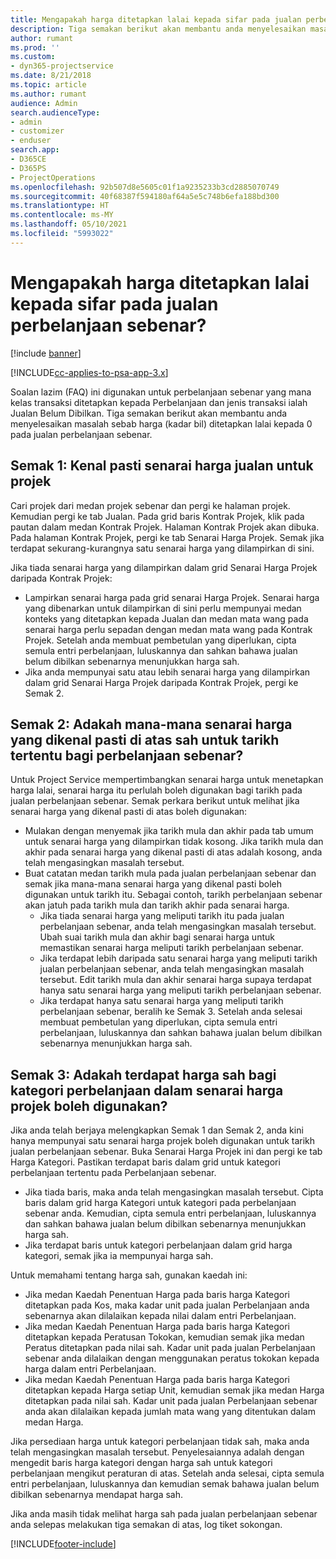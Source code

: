 ```yaml
---
title: Mengapakah harga ditetapkan lalai kepada sifar pada jualan perbelanjaan sebenar?
description: Tiga semakan berikut akan membantu anda menyelesaikan masalah sebab harga ditetapkan lalai kepada 0 pada jualan perbelanjaan sebenar.
author: rumant
ms.prod: ''
ms.custom:
- dyn365-projectservice
ms.date: 8/21/2018
ms.topic: article
ms.author: rumant
audience: Admin
search.audienceType:
- admin
- customizer
- enduser
search.app:
- D365CE
- D365PS
- ProjectOperations
ms.openlocfilehash: 92b507d8e5605c01f1a9235233b3cd2885070749
ms.sourcegitcommit: 40f68387f594180af64a5e5c748b6efa188bd300
ms.translationtype: HT
ms.contentlocale: ms-MY
ms.lasthandoff: 05/10/2021
ms.locfileid: "5993022"
---
```

# <a name="why-is-the-price-defaulting-to-zero-on-expense-sales-actuals"></a>Mengapakah harga ditetapkan lalai kepada sifar pada jualan perbelanjaan sebenar?

[!include [banner](../includes/psa-now-project-operations.md)]

[!INCLUDE[cc-applies-to-psa-app-3.x](../includes/cc-applies-to-psa-app-3x.md)]

Soalan lazim (FAQ) ini digunakan untuk perbelanjaan sebenar yang mana kelas transaksi ditetapkan kepada Perbelanjaan dan jenis transaksi ialah Jualan Belum Dibilkan. Tiga semakan berikut akan membantu anda menyelesaikan masalah sebab harga (kadar bil) ditetapkan lalai kepada 0 pada jualan perbelanjaan sebenar.

## <a name="check-1-identify-the-sales-price-list-for-project"></a>Semak 1: Kenal pasti senarai harga jualan untuk projek

Cari projek dari medan projek sebenar dan pergi ke halaman projek. Kemudian pergi ke tab Jualan. Pada grid baris Kontrak Projek, klik pada pautan dalam medan Kontrak Projek. Halaman Kontrak Projek akan dibuka. Pada halaman Kontrak Projek, pergi ke tab Senarai Harga Projek. Semak jika terdapat sekurang-kurangnya satu senarai harga yang dilampirkan di sini.

Jika tiada senarai harga yang dilampirkan dalam grid Senarai Harga Projek daripada Kontrak Projek:

- Lampirkan senarai harga pada grid senarai Harga Projek. Senarai harga yang dibenarkan untuk dilampirkan di sini perlu mempunyai medan konteks yang ditetapkan kepada Jualan dan medan mata wang pada senarai harga perlu sepadan dengan medan mata wang pada Kontrak Projek. Setelah anda membuat pembetulan yang diperlukan, cipta semula entri perbelanjaan, luluskannya dan sahkan bahawa jualan belum dibilkan sebenarnya menunjukkan harga sah.
- Jika anda mempunyai satu atau lebih senarai harga yang dilampirkan dalam grid Senarai Harga Projek daripada Kontrak Projek, pergi ke Semak 2.

## <a name="check-2-are-any-of-the-price-lists-identified-above-valid-for-the-specific-date-of-the-expense-actual"></a>Semak 2: Adakah mana-mana senarai harga yang dikenal pasti di atas sah untuk tarikh tertentu bagi perbelanjaan sebenar?

Untuk Project Service mempertimbangkan senarai harga untuk menetapkan harga lalai, senarai harga itu perlulah boleh digunakan bagi tarikh pada jualan perbelanjaan sebenar. Semak perkara berikut untuk melihat jika senarai harga yang dikenal pasti di atas boleh digunakan:

- Mulakan dengan menyemak jika tarikh mula dan akhir pada tab umum untuk senarai harga yang dilampirkan tidak kosong. Jika tarikh mula dan akhir pada senarai harga yang dikenal pasti di atas adalah kosong, anda telah mengasingkan masalah tersebut. 
- Buat catatan medan tarikh mula pada jualan perbelanjaan sebenar dan semak jika mana-mana senarai harga yang dikenal pasti boleh digunakan untuk tarikh itu. Sebagai contoh, tarikh perbelanjaan sebenar akan jatuh pada tarikh mula dan tarikh akhir pada senarai harga. 
    - Jika tiada senarai harga yang meliputi tarikh itu pada jualan perbelanjaan sebenar, anda telah mengasingkan masalah tersebut. Ubah suai tarikh mula dan akhir bagi senarai harga untuk memastikan senarai harga meliputi tarikh perbelanjaan sebenar. 
    - Jika terdapat lebih daripada satu senarai harga yang meliputi tarikh jualan perbelanjaan sebenar, anda telah mengasingkan masalah tersebut. Edit tarikh mula dan akhir senarai harga supaya terdapat hanya satu senarai harga yang meliputi tarikh perbelanjaan sebenar. 
    - Jika terdapat hanya satu senarai harga yang meliputi tarikh perbelanjaan sebenar, beralih ke Semak 3.
Setelah anda selesai membuat pembetulan yang diperlukan, cipta semula entri perbelanjaan, luluskannya dan sahkan bahawa jualan belum dibilkan sebenarnya menunjukkan harga sah.

## <a name="check-3-is-there-a-valid-price-for-the-expense-category-in-the-applicable-project-price-list"></a>Semak 3: Adakah terdapat harga sah bagi kategori perbelanjaan dalam senarai harga projek boleh digunakan? 

Jika anda telah berjaya melengkapkan Semak 1 dan Semak 2, anda kini hanya mempunyai satu senarai harga projek boleh digunakan untuk tarikh jualan perbelanjaan sebenar. Buka Senarai Harga Projek ini dan pergi ke tab Harga Kategori. Pastikan terdapat baris dalam grid untuk kategori perbelanjaan tertentu pada Perbelanjaan sebenar.
 
- Jika tiada baris, maka anda telah mengasingkan masalah tersebut. Cipta baris dalam grid harga Kategori untuk kategori pada perbelanjaan sebenar anda. Kemudian, cipta semula entri perbelanjaan, luluskannya dan sahkan bahawa jualan belum dibilkan sebenarnya menunjukkan harga sah. 
- Jika terdapat baris untuk kategori perbelanjaan dalam grid harga kategori, semak jika ia mempunyai harga sah.

Untuk memahami tentang harga sah, gunakan kaedah ini:

- Jika medan Kaedah Penentuan Harga pada baris harga Kategori ditetapkan pada Kos, maka kadar unit pada jualan Perbelanjaan anda sebenarnya akan dilalaikan kepada nilai dalam entri Perbelanjaan.
- Jika medan Kaedah Penentuan Harga pada baris harga Kategori ditetapkan kepada Peratusan Tokokan, kemudian semak jika medan Peratus ditetapkan pada nilai sah. Kadar unit pada jualan Perbelanjaan sebenar anda dilalaikan dengan menggunakan peratus tokokan kepada harga dalam entri Perbelanjaan.
- Jika medan Kaedah Penentuan Harga pada baris harga Kategori ditetapkan kepada Harga setiap Unit, kemudian semak jika medan Harga ditetapkan pada nilai sah. Kadar unit pada jualan Perbelanjaan sebenar anda akan dilalaikan kepada jumlah mata wang yang ditentukan dalam medan Harga.

Jika persediaan harga untuk kategori perbelanjaan tidak sah, maka anda telah mengasingkan masalah tersebut. Penyelesaiannya adalah dengan mengedit baris harga kategori dengan harga sah untuk kategori perbelanjaan mengikut peraturan di atas. Setelah anda selesai, cipta semula entri perbelanjaan, luluskannya dan kemudian semak bahawa jualan belum dibilkan sebenarnya mendapat harga sah.

Jika anda masih tidak melihat harga sah pada jualan perbelanjaan sebenar anda selepas melakukan tiga semakan di atas, log tiket sokongan.




[!INCLUDE[footer-include](../includes/footer-banner.md)]